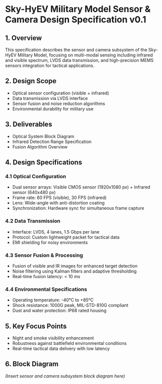 # Sky-HyEV Military Model Sensor & Camera Design Specification v0.1

## 1. Overview  
This specification describes the sensor and camera subsystem of the Sky-HyEV Military Model, focusing on multi-modal sensing including infrared and visible spectrum, LVDS data transmission, and high-precision MEMS sensors integration for tactical applications.

## 2. Design Scope  
- Optical sensor configuration (visible + infrared)  
- Data transmission via LVDS interface  
- Sensor fusion and noise reduction algorithms  
- Environmental durability for military use

## 3. Deliverables  
- Optical System Block Diagram  
- Infrared Detection Range Specification  
- Fusion Algorithm Overview

## 4. Design Specifications

### 4.1 Optical Configuration  
- Dual sensor arrays: Visible CMOS sensor (1920x1080 px) + Infrared sensor (640x480 px)  
- Frame rate: 60 FPS (visible), 30 FPS (infrared)  
- Lens: Wide-angle with anti-distortion coating  
- Synchronization: Hardware sync for simultaneous frame capture

### 4.2 Data Transmission  
- Interface: LVDS, 4 lanes, 1.5 Gbps per lane  
- Protocol: Custom lightweight packet for tactical data  
- EMI shielding for noisy environments

### 4.3 Sensor Fusion & Processing  
- Fusion of visible and IR images for enhanced target detection  
- Noise filtering using Kalman filters and adaptive thresholding  
- Real-time fusion latency: < 10 ms

### 4.4 Environmental Specifications  
- Operating temperature: -40°C to +85°C  
- Shock resistance: 1000G peak, MIL-STD-810G compliant  
- Dust and water protection: IP68 rated housing

## 5. Key Focus Points  
- Night and smoke visibility enhancement  
- Robustness against battlefield environmental conditions  
- Real-time tactical data delivery with low latency

## 6. Block Diagram  
*(Insert sensor and camera subsystem block diagram here)*
